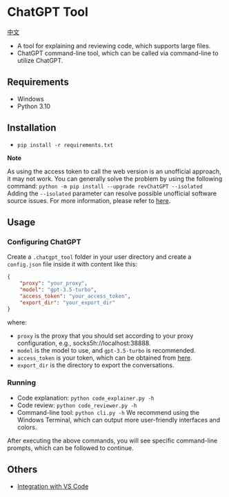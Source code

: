 # ChatGPT Tool

[中文](./readme_zh.md)

- A tool for explaining and reviewing code, which supports large files.
- ChatGPT command-line tool, which can be called via command-line to utilize ChatGPT.

## Requirements

- Windows
- Python 3.10

## Installation

- `pip install -r requirements.txt`

**Note**

As using the access token to call the web version is an unofficial approach, it may not work. You can generally solve the problem by using the following command:
`python -m pip install --upgrade revChatGPT --isolated`
Adding the `--isolated` parameter can resolve possible unofficial software source issues.
For more information, please refer to [here](https://github.com/acheong08/ChatGPT).

## Usage

### Configuring ChatGPT

Create a `.chatgpt_tool` folder in your user directory and create a `config.json` file inside it with content like this:

```json
{
    "proxy": "your_proxy",
    "model": "gpt-3.5-turbo",
    "access_token": "your_access_token",
    "export_dir": "your_export_dir"
}
```

where:

- `proxy` is the proxy that you should set according to your proxy configuration, e.g., socks5h://localhost:38888.
- `model` is the model to use, and `gpt-3.5-turbo` is recommended.
- `access_token` is your token, which can be obtained from [here](https://chat.openai.com/api/auth/session).
- `export_dir` is the directory to export the conversations.

### Running

- Code explanation: `python code_explainer.py -h`
- Code review: `python code_reviewer.py -h`
- Command-line tool: `python cli.py -h` We recommend using the Windows Terminal, which can output more user-friendly interfaces and colors.

After executing the above commands, you will see specific command-line prompts, which can be followed to continue.

## Others

- [Integration with VS Code](./vscode.md)
